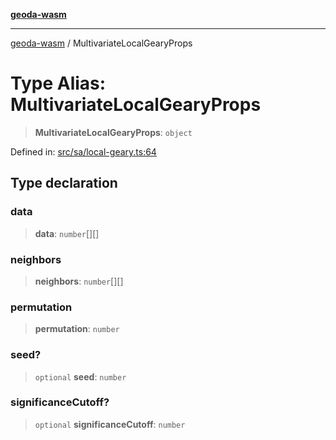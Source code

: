 [**geoda-wasm**](../README.md)

***

[geoda-wasm](../globals.md) / MultivariateLocalGearyProps

# Type Alias: MultivariateLocalGearyProps

> **MultivariateLocalGearyProps**: `object`

Defined in: [src/sa/local-geary.ts:64](https://github.com/GeoDaCenter/geoda-lib/blob/0ad3977fd23db605b1dc766f99d329a28ef59f68/src/js/src/sa/local-geary.ts#L64)

## Type declaration

### data

> **data**: `number`[][]

### neighbors

> **neighbors**: `number`[][]

### permutation

> **permutation**: `number`

### seed?

> `optional` **seed**: `number`

### significanceCutoff?

> `optional` **significanceCutoff**: `number`
